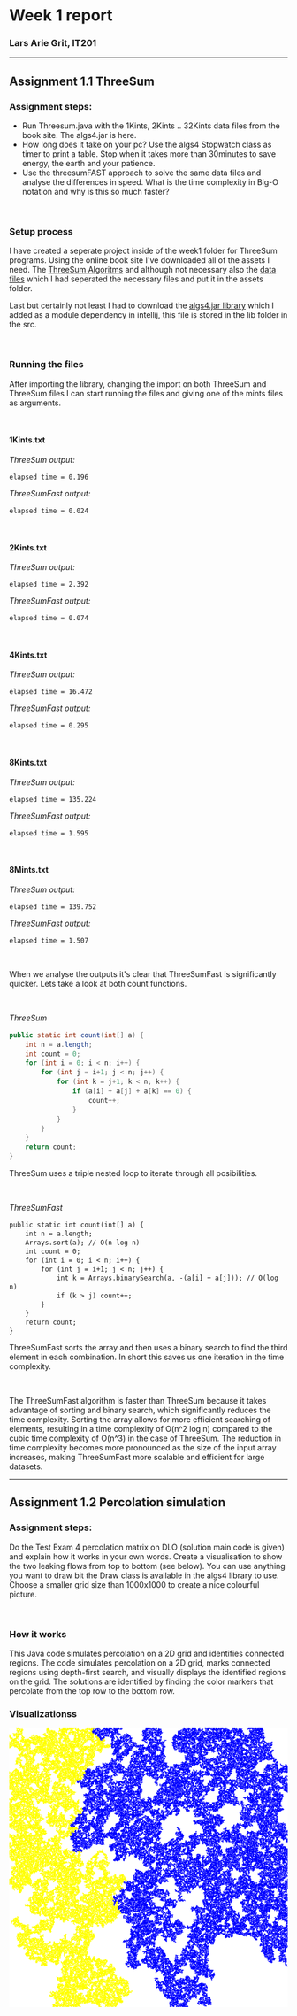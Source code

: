 # Week 1 report
### Lars Arie Grit, IT201
___

## Assignment 1.1 ThreeSum
### Assignment steps:
- Run Threesum.java with the 1Kints, 2Kints .. 32Kints data files from the book site. The algs4.jar is here.
- How long does it take on your pc? Use the algs4 Stopwatch class as timer to print a table. Stop when it takes more than 30minutes to save energy, the earth and your patience.
- Use the threesumFAST approach to solve the same data files and analyse the differences in speed. What is the time complexity in Big-O notation and why is this so much faster?

<br>

### Setup process
I have created a seperate project inside of the week1 folder for ThreeSum programs.
Using the online book site I've downloaded all of the assets I need. The [ThreeSum Algoritms](https://algs4.cs.princeton.edu/code/) and although not necessary also the [data files](https://algs4.cs.princeton.edu/code/algs4-data.zip) which I had seperated the necessary files and put it in the assets folder.

Last but certainly not least I had to download the [algs4.jar library](https://algs4.cs.princeton.edu/code/algs4.jar) which I added as a module dependency in intellij, this file is stored in the lib folder in the src.

<br>

### Running the files

After importing the library, changing the import on both ThreeSum and ThreeSum files I can start running the files and giving one of the mints files as arguments.

<br>

#### 1Kints.txt
*ThreeSum output:*
```
elapsed time = 0.196
```
*ThreeSumFast output:*
```
elapsed time = 0.024
```

<br>

#### 2Kints.txt
*ThreeSum output:*
```
elapsed time = 2.392
```
*ThreeSumFast output:*
```
elapsed time = 0.074
```

<br>

#### 4Kints.txt
*ThreeSum output:*
```
elapsed time = 16.472
```
*ThreeSumFast output:*
```
elapsed time = 0.295
```

<br>

#### 8Kints.txt
*ThreeSum output:*
```
elapsed time = 135.224
```
*ThreeSumFast output:*
```
elapsed time = 1.595
```

<br>

#### 8Mints.txt
*ThreeSum output:*
```
elapsed time = 139.752
```
*ThreeSumFast output:*
```
elapsed time = 1.507
```

<br>

When we analyse the outputs it's clear that ThreeSumFast is significantly quicker. Lets take a look at both count functions.

<br>

*ThreeSum*

```java
public static int count(int[] a) {
    int n = a.length;
    int count = 0;
    for (int i = 0; i < n; i++) {
        for (int j = i+1; j < n; j++) {
            for (int k = j+1; k < n; k++) {
                if (a[i] + a[j] + a[k] == 0) {
                    count++;
                }
            }
        }
    }
    return count;
}
```

ThreeSum uses a triple nested loop to iterate through all posibilities.

<br>

*ThreeSumFast*
```agsl
public static int count(int[] a) {
    int n = a.length;
    Arrays.sort(a); // O(n log n)
    int count = 0;
    for (int i = 0; i < n; i++) {
        for (int j = i+1; j < n; j++) {
            int k = Arrays.binarySearch(a, -(a[i] + a[j])); // O(log n)
            if (k > j) count++;
        }
    }
    return count;
}
```

ThreeSumFast sorts the array and then uses a binary search to find the third element in each combination. In short this saves us one iteration in the time complexity.

<br>

The ThreeSumFast algorithm is faster than ThreeSum because it takes advantage of sorting and binary search, which significantly reduces the time complexity.
Sorting the array allows for more efficient searching of elements, resulting in a time complexity of O(n^2 log n) compared to the cubic time complexity of O(n^3) in the case of ThreeSum.
The reduction in time complexity becomes more pronounced as the size of the input array increases, making ThreeSumFast more scalable and efficient for large datasets.


___

## Assignment 1.2 Percolation simulation
### Assignment steps:
Do the Test Exam 4 percolation matrix on DLO (solution main code is given) and explain how it works in your own words.
Create a visualisation to show the two leaking flows from top to bottom (see below).
You can use anything you want to draw bit the Draw class is available in the algs4 library to use.
Choose a smaller grid size than 1000x1000 to create a nice colourful picture.

<br>

### How it works
This Java code simulates percolation on a 2D grid and identifies connected regions. The code simulates percolation on a 2D grid, marks connected regions using depth-first search, and visually displays the identified regions on the grid. The solutions are identified by finding the color markers that percolate from the top row to the bottom row.

### Visualizationss
![Visualization](visualization.png)